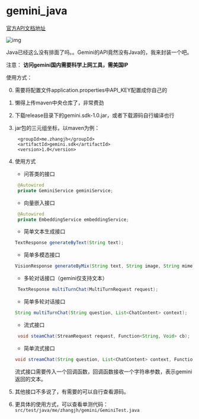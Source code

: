 # gemini_java
[官方API文档地址](https://ai.google.dev/docs/gemini_api_overview?hl=zh-cn)

![img](https://github.com/zhangjh/gemini_sdk/assets/3371714/a6e7e799-b13d-4b54-be16-5ff5128c9407)

Java已经这么没有排面了吗。。Gemini的API竟然没有Java的，我来封装一个吧。

注意：
**访问gemini国内需要科学上网工具，需美国IP**

使用方式：

0. 需要将配置文件application.properties中API_KEY配置成你自己的
1. 懒得上传maven中央仓库了，非常费劲
2. 下载release目录下的gemini.sdk-1.0.jar，或者下载源码自行编译也行
3. jar包的三元组坐标，以maven为例：
   ```maven
    <groupId>me.zhangjh</groupId>
    <artifactId>gemini.sdk</artifactId>
    <version>1.0</version>
   ```
4. 使用方式

   - 问答类的接口
   ```java
    @Autowired
    private GeminiService geminiService;
   ```
   
   - 向量嵌入接口
   ```java
    @Autowired
    private EmbeddingService embeddingService;
   ```
   
   - 简单文本生成接口
   ```java
   TextResponse generateByText(String text);
   ```
   - 简单多模态接口
   ```java
   VisionResponse generateByMix(String text, String image, String mimeType);
   ```
   - 多轮对话接口（gemini仅支持文本）
   ```java
    TextResponse multiTurnChat(MultiTurnRequest request);
   ```
   - 简单多轮对话接口
   ```java
   String multiTurnChat(String question, List<ChatContent> context);
   ```
   - 流式接口
   ```java
    void steamChat(StreamRequest request, Function<String, Void> cb);
   ```
   - 简单流式接口
   ```java
   void streamChat(String question, List<ChatContent> context, Function<String, Void> cb);
   ```
   流式接口需要传入一个回调函数，回调函数接收一个字符串参数，表示gemini返回的文本。
5. 其他接口不多说了，有需要的可以自行查看源码。
6. 更具体的使用方式，可以查看单测代码：
   ```src/test/java/me/zhangjh/gemini/GeminiTest.java```